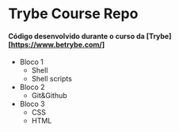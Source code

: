 # Trybe Course Repo

#### Código desenvolvido durante o curso da [Trybe][https://www.betrybe.com/]

* Bloco 1
    * Shell
    * Shell scripts
* Bloco 2
    * Git&Github
* Bloco 3
    * CSS
    * HTML